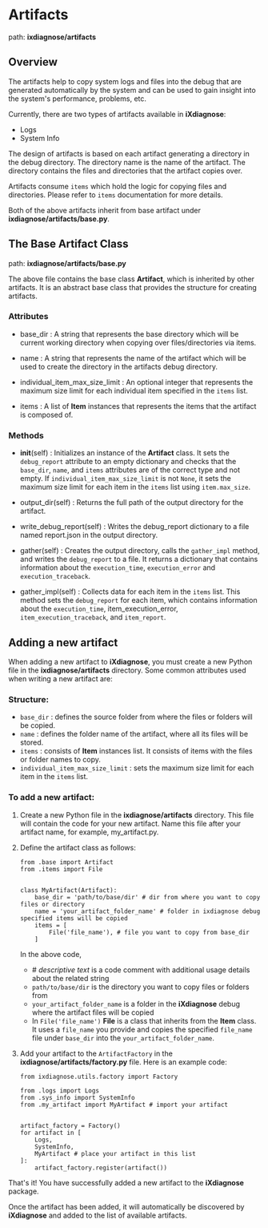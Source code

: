 # Artifacts
path: **ixdiagnose/artifacts**

## Overview
The artifacts help to copy system logs and files into the debug that are generated automatically by the system
and can be used to gain insight into the system's performance, problems, etc.

Currently, there are two types of artifacts available in **iXdiagnose**:
- Logs
- System Info

The design of artifacts is based on each artifact generating a directory in the debug directory. The directory name is
the name of the artifact. The directory contains the files and directories that the artifact copies over.

Artifacts consume `items` which hold the logic for copying files and directories. Please refer to `items` documentation
for more details.

Both of the above artifacts inherit from base artifact under **ixdiagnose/artifacts/base.py**.

## The Base Artifact Class

path: **ixdiagnose/artifacts/base.py**

The above file contains the base class **Artifact**,
which is inherited by other artifacts. It is an abstract base class that provides the structure for creating artifacts.

### Attributes
- base_dir
: A string that represents the base directory which will be current working directory when
copying over files/directories via items.

- name
: A string that represents the name of the artifact which will be used to create the directory
in the artifacts debug directory.

- individual_item_max_size_limit
: An optional integer that represents the maximum size limit for each individual item specified in the `items` list.

- items
: A list of **Item** instances that represents the items that the artifact is composed of.

### Methods
- __init__(self)
: Initializes an instance of the **Artifact** class.
It sets the `debug_report` attribute to an empty dictionary and checks that the `base_dir`, `name`, and `items`
attributes are of the correct type and not empty. If `individual_item_max_size_limit` is not `None`, it sets the
maximum size limit for each item in the `items` list using `item.max_size`.

- output_dir(self)
: Returns the full path of the output directory for the artifact.

- write_debug_report(self)
: Writes the debug_report dictionary to a file named report.json in the output directory.

- gather(self)
: Creates the output directory, calls the `gather_impl` method, and writes the `debug_report` to a file.
It returns a dictionary that contains information about the `execution_time`,
`execution_error` and `execution_traceback`.

- gather_impl(self)
: Collects data for each item in the `items` list. This method sets the `debug_report` for each item, which contains
information about the `execution_time`, item_execution_error, `item_execution_traceback`, and `item_report`.

## Adding a new artifact

When adding a new artifact to **iXdiagnose**, you must create a new Python file in the **ixdiagnose/artifacts**
directory. Some common attributes used when writing a new artifact are:

### Structure:

- `base_dir`
: defines the source folder from where the files or folders will be copied.
- `name`
: defines the folder name of the artifact, where all its files will be stored.
- `items`
: consists of **Item** instances list. It consists of items with the files or folder names to copy.
- `individual_item_max_size_limit`
: sets the maximum size limit for each item in the `items` list.


### To add a new artifact:
1. Create a new Python file in the **ixdiagnose/artifacts** directory. This file will contain the code for your
new artifact. Name this file after your artifact name, for example, my_artifact.py.
2. Define the artifact class as follows:

    ```
    from .base import Artifact
    from .items import File
    
    
    class MyArtifact(Artifact):
        base_dir = 'path/to/base/dir' # dir from where you want to copy files or directory
        name = 'your_artifact_folder_name' # folder in ixdiagnose debug specified items will be copied
        items = [
            File('file_name'), # file you want to copy from base_dir
        ]
    ```

    In the above code,

   - \# _descriptive text_ is a code comment with additional usage details about the related string
   - `path/to/base/dir` is the directory you want to copy files or folders from
   - `your_artifact_folder_name` is a folder in the **iXdiagnose** debug where the artifact files will be copied
   - In `File('file_name')` **File** is a class that inherits from the **Item** class. It uses a `file_name` you provide and copies
     the specified `file_name` file under `base_dir` into the `your_artifact_folder_name`. 

3. Add your artifact to the `ArtifactFactory` in the **ixdiagnose/artifacts/factory.py** file. Here is an example code:
    ```
    from ixdiagnose.utils.factory import Factory

    from .logs import Logs
    from .sys_info import SystemInfo
    from .my_artifact import MyArtifact # import your artifact
    
    
    artifact_factory = Factory()
    for artifact in [
        Logs,
        SystemInfo,
        MyArtifact # place your artifact in this list
    ]:
        artifact_factory.register(artifact())
    ```

That's it! You have successfully added a new artifact to the **iXdiagnose** package.

Once the artifact has been added, it will automatically be discovered by **iXdiagnose** and added to the list of
available artifacts.
